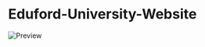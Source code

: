 # Eduford-University-Website
![Preview](https://github.com/user-attachments/assets/8b32bf6f-cfe4-4140-9c8c-6f8dca0a4084)

